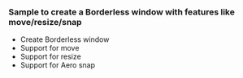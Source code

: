 ### Sample to create a Borderless window with features like move/resize/snap

* Create Borderless window  
* Support for move  
* Support for resize  
* Support for Aero snap

